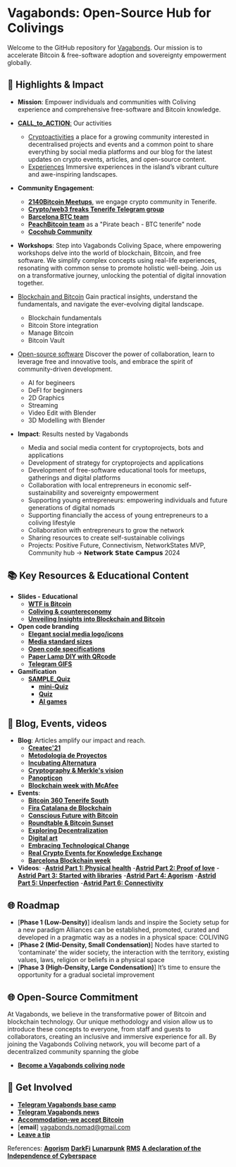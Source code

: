 # Vagabonds: Open-Source Hub for Colivings

Welcome to the GitHub repository for [Vagabonds](https://vagabonds.undervan.me/). Our mission is to accelerate Bitcoin & free-software adoption and sovereignty empowerment globally. 

## 🌟 Highlights & Impact

- **Mission**: Empower individuals and communities with Coliving experience and comprehensive free-software and Bitcoin knowledge.
- [**CALL_to_ACTION**:](https://vagabonds.undervan.me/experiences-services-activities-tech/experiences-tenerife) Our activities
    - [Cryptoactivities](https://vagabonds.undervan.me/experiences-services-activities-tech/#crypto-activities) a place for a growing community interested in decentralised projects and events and a common point to share everything by social media platforms and our blog for the latest updates on crypto events, articles, and open-source content.
    - [Experiences](https://vagabonds.undervan.me/experiences-services-activities-tech/#experiences-tenerife) Immersive experiences in the island’s vibrant culture and awe-inspiring landscapes. 

- **Community Engagement**: 
    - [**2140Bitcoin Meetups**](https://2140meetups.com/comunidad/6856/), we engage crypto community in Tenerife.
    - [**Crypto/web3 freaks Tenerife Telegram group**](https://linktr.bitcoinbarcelona.xyz/)
    - [**Barcelona BTC team**](https://t.me/+yoREyEBRsLJiZTg0)
    - [**PeachBitcoin team**](https://peachbitcoin.com) as a "Pirate beach - BTC tenerife" node
    - [**Cocohub Community**](https://cocohub.io/europe/spain/tenerife/vagabonds)
 
- **Workshops**: Step into Vagabonds Coliving Space, where empowering workshops delve into the world of blockchain, Bitcoin, and free software. We simplify complex concepts using real-life experiences, resonating with common sense to promote holistic well-being. Join us on a transformative journey, unlocking the potential of digital innovation together.
 - [Blockchain and Bitcoin](https://vagabonds.undervan.me/workshops-technology-digital-innovation/#blockchain-bitcoin) 
Gain practical insights, understand the fundamentals, and navigate the ever-evolving digital landscape.
    - Blockchain fundamentals
    - Bitcoin Store integration
    - Manage Bitcoin
    - Bitcoin Vault
 - [Open-source software](https://vagabonds.undervan.me/workshops-technology-digital-innovation/#open-source)
Discover the power of collaboration, learn to leverage free and innovative tools, and embrace the spirit of community-driven development.
    - AI for begineers
    - DeFI for beginners
    - 2D Graphics
    - Streaming
    - Video Edit with Blender
    - 3D Modelling with Blender

- **Impact**: Results nested by Vagabonds
    - Media and social media content for cryptoprojects, bots and applications
    - Development of strategy for cryptoprojects and applications
    - Development of free-software educational tools for meetups, gatherings and digital platforms
    - Collaboration with local entrepreneurs in economic self-sustainability and sovereignty empowerment
    - Supporting young entrepreneurs: empowering individuals and future generations of digital nomads
    - Supporting financially the access of young entrepreneurs to a coliving lifestyle
    - Collaboration with entrepreneurs to grow the network
    - Sharing resources to create self-sustainable colivings
    - Projects: Positive Future, Connectivism, NetworkStates MVP, Community hub -> 𝗡𝗲𝘁𝘄𝗼𝗿𝗸 𝗦𝘁𝗮𝘁𝗲 𝗖𝗮𝗺𝗽𝘂𝘀 2024
  

## 📚 Key Resources & Educational Content
- **Slides - Educational**
    - [**WTF is Bitcoin**](https://github.com/VagabondsExplorer/Resources/blob/main/WTFisBTC_LiBpresentation.svg)
    - [**Coliving & countereconomy**](https://github.com/VagabondsExplorer/Resources)
    - [**Unveiling Insights into Blockchain and Bitcoin**](https://vagabonds.undervan.me/2022/11/20/exploring-blockchain-bitcoin/)
 - **Open code branding**
    - [**Elegant social media logo/icons**](https://github.com/VagabondsExplorer/Resources/blob/main/elegant_social_media_sizes.html)
    - [**Media standard sizes**](https://github.com/VagabondsExplorer/Resources/blob/main/webMediasizes.tar.xz)
    - [**Open code specifications**](https://github.com/VagabondsExplorer/Resources/blob/main/specifications.html) 
    - [**Paper Lamp DIY with QRcode**](https://github.com/VagabondsExplorer/Resources/blob/main/PaperlampA4.svg)
    - [**Telegram GIFS**](https://github.com/VagabondsExplorer/Resources/)
  - **Gamification** 
    - [**SAMPLE_Quiz**](https://vagabonds.undervan.me/quiz/MiniQuizz/)
        - [**mini-Quiz**](https://github.com/VagabondsExplorer/Resources/blob/main/MiniQuizz.zip)
        - [**Quiz**](https://github.com/VagabondsExplorer/Resources/blob/main/VagaQuizz_V6.zip)
        - [**AI games**](https://github.com/VagabondsExplorer/Resources/)

## 🤝 Blog, Events, videos

- **Blog**: Articles amplify our impact and reach.
  - [**Createc'21**](https://undervan.me/createc21/)
  - [**Metodologia de Proyectos**](https://undervan.me/metodologia-de-proyectos/)
  - [**Incubating Alternatura**](https://undervan.me/undervan-con-alternatura/)
  - [**Cryptography & Merkle's vision**](https://undervan.me/new-form-of-life/)
  - [**Panopticon**](https://undervan.me/panopticon/)
  - [**Blockchain week with McAfee**](https://undervan.me/john-mcafee-gives-speech-at-the-barcelona-blockchain-week-2019/)
- **Events**:
  - [**Bitcoin 360 Tenerife South**](https://2140meetups.com/meetup/7161/)
  - [**Fira Catalana de Blockchain**](https://www.bxcat.cat/)
  - [**Conscious Future with Bitcoin**](https://2140meetups.com/meetup/6949/)
  - [**Roundtable & Bitcoin Sunset**](https://2140meetups.com/meetup/6894/)
  - [**Exploring Decentralization**](https://vagabonds.undervan.me/2023/09/25/conscious-future/) 
  - [**Digital art**](https://vagabonds.undervan.me/2023/06/18/digital-art-recycling-technologies-and-3d-printing/)
  - [**Embracing Technological Change**](https://vagabonds.undervan.me/2022/12/22/positive-future-mindset/)
  - [**Real Crypto Events for Knowledge Exchange**](https://vagabonds.undervan.me/2022/11/14/empowering-crypto-events-tenerife/)
  - [**Barcelona Blockchain week**](https://undervan.me/democracy-for-all-at-the-barcelona-blockchain-week/)
- **Videos**:
  -[**Astrid Part 1: Physical health**](https://youtu.be/tcRNg0Gvyrg?si=fcjqdvRetBQLLdYQ)
  -[**Astrid Part 2: Proof of love**](https://youtu.be/wUxOv-EEH9I?si=8SekOdFox980wSQe)
  -[**Astrid Part 3: Started with libraries**](https://youtu.be/Vr64B_KXH9s?si=R-NCYW4pwlO2YZGU)
  -[**Astrid Part 4: Agorism**](https://youtu.be/xrfMT_V2N6E?si=QwE-UpRx-cA34yk8)
  -[**Astrid Part 5: Unperfection**](https://youtu.be/1AlSQgZe0HQ?si=cZiUgkunPSHAP6PD)
  -[**Astrid Part 6: Connectivity**](https://youtu.be/nL6i_mpppew?si=Q7h12-ZRx3CEOBCK)
  

    

## 🌐 Roadmap
 - [**Phase 1 (Low-Density)**] idealism lands and inspire the Society setup for a new paradigm 
Alliances can be established, promoted, curated and developed in a pragmatic way as a nodes in a physical space: COLIVING
 - [**Phase 2 (Mid-Density, Small Condensation)**] Nodes have started to ‘contaminate’ the wider society, the interaction with the territory, existing values, laws, religion or beliefs in a physical space
 - [**Phase 3 (High-Density, Large Condensation)**] It’s time to ensure the opportunity for a gradual societal improvement
 
## 🌐 Open-Source Commitment
At Vagabonds, we believe in the transformative power of Bitcoin and blockchain technology. Our unique methodology and vision allow us to introduce these concepts to everyone, from staff and guests to collaborators, creating an inclusive and immersive experience for all.
By joining the Vagabonds Coliving network, you will become part of a decentralized community spanning the globe
 - [**Become a Vagabonds coliving node**](https://vagabonds.undervan.me/white-hat-manager/) 


## 🙌 Get Involved
  - [**Telegram Vagabonds base camp**](https://t.me/+w6pECkn8WYdmNzg0)
  - [**Telegram Vagabonds news**](https://t.me/+f6V0gjlYTsRmM2Y0) 
  - [**Accommodation-we accept Bitcoin**](https://vagabonds.undervan.me/booking-form/)
  - [**email**] vagabonds.nomad@gmail.com
  - [**Leave a tip**](https://getalby.com/p/undervan)

References:
[**Agorism**](https://agorist.xyz/)
[**DarkFi**](https://dark.fi/)
[**Lunarpunk**](https://lunardao.net/index.html)
[**RMS**](https://stallman.org/)
[**A declaration of the Independence of Cyberspace**](https://www.eff.org/cyberspace-independence/)
